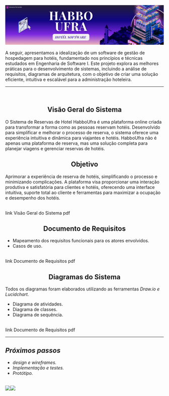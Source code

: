<img src="https://github.com/GiovanaMerces/ES1-HospedagemHotel/blob/d4672a607207c9e8dda79f799883052ab1a05c8c/_banner%20github.png">


 A seguir, apresentamos a idealização de um software de gestão de hospedagem para hotéis, fundamentado nos princípios e técnicas estudados em Engenharia de Software I. Este projeto explora as melhores práticas para o desenvolvimento de sistemas, incluindo a análise de requisitos, diagramas de arquitetura, com o objetivo de criar uma solução eficiente, intuitiva e escalável para a administração hoteleira.

---
<br>
<div align="center">
  <h2>Visão Geral do Sistema</h2>
</div>


O Sistema de Reservas de Hotel HabboUfra é uma plataforma online criada para transformar a forma como as pessoas reservam hotéis. Desenvolvido para simplificar e melhorar o processo de reserva, o sistema oferece uma experiência intuitiva e dinâmica para viajantes e hotéis. HabboUfra não é apenas uma plataforma de reserva, mas uma solução completa para planejar viagens e gerenciar reservas de hotéis.

<div align="center">
  <h2>Objetivo</h2>
</div>

Aprimorar a experiência de reserva de hotéis, simplificando o processo e minimizando complicações. A plataforma visa proporcionar uma interação produtiva e satisfatória para clientes e hotéis, oferecendo uma interface intuitiva, suporte total ao cliente e ferramentas para maximizar a ocupação e desempenho dos hotéis.

<br>
link Visão Geral do Sistema pdf
</br>

<div align="center">
  <h2>Documento de Requisitos</h2>
</div>

*  Mapeamento dos requisitos funcionais para os atores envolvidos.
*  Casos de uso.
  
<br>
link Documento de Requisitos pdf
</br>

<div align="center">
  <h2>Diagramas do Sistema</h2>
</div>

Todos os diagramas foram elaborados utilizando as ferramentas *Draw.io e Lucidchart.*
* Diagrama de atividades.
* Diagrama de classes.
* Diagrama de sequência.
  
<br>
link Documento de Requisitos pdf
</br>

---

## *Próximos passos* 
* *design e wireframes.*
* *Implementação e testes.*
* *Protótipo.*
<br>

<a href="https://github.com/GiovanaMerces">
    <img src="https://img.shields.io/badge/GitHub-000000?style=for-the-badge&logo=github&logoColor=purple" /><img src="https://media1.tenor.com/m/MAY07BXjn00AAAAC/sasha-cyberpunk.gif" />
</a>
